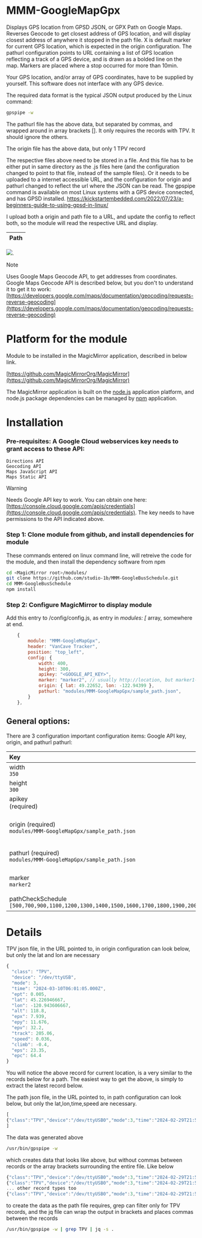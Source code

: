 # MMM-GoogleMapGpx
Displays GPS location from GPSD JSON, or GPX Path on Google Maps.  Reverses Geocode to get closest address of GPS location, and will display closest address of anywhere it stopped in the path file.  X is default marker for current GPS location, which is expected in the origin configuration.  The pathurl configuration points to URL containing a list of GPS location reflecting a track of a GPS device, and is drawn as a bolded line on the map.  Markers are placed where a stop occurred for more than 10min.

Your GPS location, and/or array of GPS coordinates, have to be supplied by yourself.  This software does not interface with any GPS device. 

The required data format is the typical JSON output produced by the Linux command:

```bash
gpspipe -w
```

The pathurl file has the above data, but separated by commas, and wrapped around in array brackets [].  It only requires the records with TPV.  It should ignore the others.

The origin file has the above data, but only 1 TPV record

The respective files above need to be stored in a file.  And this file has to be either put in same directory as the .js files here (and the configuration changed to point to that file, instead of the sample files).  Or it needs to be uploaded to a internet accessible URL, and the configuration for origin and pathurl changed to reflect the url where the JSON can be read.  The gpspipe command is available on most Linux systems with a GPS device connected, and has GPSD installed.  https://kickstartembedded.com/2022/07/23/a-beginners-guide-to-using-gpsd-in-linux/

I upload both a origin and path file to a URL, and update the config to reflect both, so the module will read the respective URL and display.

| Path                     |  
:-------------------------:|
![](https://raw.githubusercontent.com/studio-1b/MMM-GoogleMapGpx/main/docs/MMM-GoogleMapGpx.Screenshot%20from%202024-03-13%2022-29-30.png). 


> [!NOTE]
> Uses Google Maps Geocode API, to get addresses from coordinates.
> Google Maps Geocode API is described below, but you don't to understand it to get it to work:
> [https://developers.google.com/maps/documentation/geocoding/requests-reverse-geocoding](https://developers.google.com/maps/documentation/geocoding/requests-reverse-geocoding)


# Platform for the module

Module to be installed in the MagicMirror application, described in below link.

[https://github.com/MagicMirrorOrg/MagicMirror](https://github.com/MagicMirrorOrg/MagicMirror)

The MagicMirror application is built on the [node.js](https://nodejs.org/en) application platform, and node.js package dependencies can be managed by [npm](https://www.npmjs.com/) application.

# Installation
### Pre-requisites: A Google Cloud webservices key needs to grant access to these API:

    Directions API
    Geocoding API
    Maps JavaScript API
    Maps Static API

> [!WARNING]
> Needs Google API key to work.  You can obtain one here:
> [https://console.cloud.google.com/apis/credentials](https://console.cloud.google.com/apis/credentials).
> The key needs to have permissions to the API indicated above.

### Step 1: Clone module from github, and install dependencies for module

These commands entered on linux command line, will retreive the code for the module, and then install the dependency software from npm

```bash
cd <MagicMirror root>/modules/
git clone https://github.com/studio-1b/MMM-GoogleBusSchedule.git
cd MMM-GoogleBusSchedule
npm install
```

### Step 2: Configure MagicMirror to display module

Add this entry to <MagicMirror root>/config/config.js, as entry in *modules: [* array, somewhere at end.

```js
    {
        module: "MMM-GoogleMapGpx",
        header: "VanCave Tracker",
        position: "top_left",
        config: {
            width: 400,
            height: 300,
            apikey: "<GOOGLE_API_KEY>",
            marker: "marker2", // usually http://location, but marker1-6 has built in images
            origin: { lat: 49.22652, lon: -122.94399 },
            pathurl: "modules/MMM-GoogleMapGpx/sample_path.json",
        }
    },
```


## General options: 

There are 3 configuration important configuration items: Google API key, origin, and pathurl
pathurl: 

| Key | Description |
| :-- | :-- |
| width <br> `350` | Width of Map |
| height <br> `300` | Height of Map |
| apikey <br> (required) | Google API key, as specified above (ie. ) |
| origin (required)<br> `modules/MMM-GoogleMapGpx/sample_path.json` | Can be static coordiantes, in javascript object with Latitude,Longitude (ie. {lat: 0, lon: 0} ) or a URL pointing to a JSON file with lat and lon attributes, which is rechecked for changes every minute.  |
| pathurl (required)<br> `modules/MMM-GoogleMapGpx/sample_path.json` | Has to contain URL to JSON file with array of TPV objects (ie. output from gpspipe -w, separated by commas, wrapped in array brackets[]) |
| marker <br> `marker2` | Can be marker1,marker2,marker3,marker4,marker5,marker6, or a URL to image|
| pathCheckSchedule <br> `[500,700,900,1100,1200,1300,1400,1500,1600,1700,1800,1900,2000,2100,2200,]` | Array of any time formatted hhmm, when the path is updated  |


# Details

TPV json file, in the URL pointed to, in origin configuration can look below, but only the lat and lon are necessary

```js
{
  "class": "TPV",
  "device": "/dev/ttyUSB",
  "mode": 3,
  "time": "2024-03-10T06:01:05.000Z",
  "ept": 0.005,
  "lat": 45.226946667,
  "lon": -120.943606667,
  "alt": 118.8,
  "epx": 7.939,
  "epy": 11.676,
  "epv": 32.2,
  "track": 205.06,
  "speed": 0.036,
  "climb": -0.4,
  "eps": 23.35,
  "epc": 64.4
}
```

You will notice the above record for current location, is a very similar to the records below for a path.  The easiest way to get the above, is simply to extract the latest record below.


The path json file, in the URL pointed to, in path configuration can look below, but only the lat,lon,time,speed are necessary.

```js
[
{"class":"TPV","device":"/dev/ttyUSB0","mode":3,"time":"2024-02-29T21:56:38.000Z","ept":0.005,"lat":49.19041,"lon":-123.081038333,"alt":-0.1,"epx":7.546,"epy":11.611,"epv":34.5,"track":158.12,"speed":2.361,"climb":-0.1,"eps":23.22,"epc":69},{"class":"TPV","device":"/dev/ttyUSB0","mode":3,"time":"2024-02-29T21:56:39.000Z","ept":0.005,"lat":49.190393333,"lon":-123.081023333,"alt":-0.1,"epx":7.546,"epy":11.611,"epv":34.5,"track":137.56,"speed":2.027,"climb":0,"eps":23.22,"epc":69},{"class":"TPV","device":"/dev/ttyUSB0","mode":3,"time":"2024-02-29T21:56:40.000Z","ept":0.005,"lat":49.190383333,"lon":-123.081001667,"alt":-0.1,"epx":7.546,"epy":11.611,"epv":34.5,"track":114.46,"speed":1.945,"climb":0,"eps":23.22,"epc":69},{"class":"TPV","device":"/dev/ttyUSB0","mode":3,"time":"2024-02-29T21:56:41.000Z","ept":0.005,"lat":49.19038,"lon":-123.080978333,"alt":-0.1,"epx":7.546,"epy":11.611,"epv":34.5,"track":97.01,"speed":1.667,"climb":0,"eps":23.22,"epc":69}
]
```

The data was generated above

```bash
/usr/bin/gpspipe -w
```

which creates data that looks like above, but without commas between records or the array brackets surrounding the entire file.  Like below

```js
{"class":"TPV","device":"/dev/ttyUSB0","mode":3,"time":"2024-02-29T21:56:38.000Z","ept":0.005,"lat":49.19041,"lon":-123.081038333,"alt":-0.1,"epx":7.546,"epy":11.611,"epv":34.5,"track":158.12,"speed":2.361,"climb":-0.1,"eps":23.22,"epc":69}
{"class":"TPV","device":"/dev/ttyUSB0","mode":3,"time":"2024-02-29T21:56:39.000Z","ept":0.005,"lat":49.190393333,"lon":-123.081023333,"alt":-0.1,"epx":7.546,"epy":11.611,"epv":34.5,"track":137.56,"speed":2.027,"climb":0,"eps":23.22,"epc":69}{"class":"TPV","device":"/dev/ttyUSB0","mode":3,"time":"2024-02-29T21:56:40.000Z","ept":0.005,"lat":49.190383333,"lon":-123.081001667,"alt":-0.1,"epx":7.546,"epy":11.611,"epv":34.5,"track":114.46,"speed":1.945,"climb":0,"eps":23.22,"epc":69}
... other record types too
{"class":"TPV","device":"/dev/ttyUSB0","mode":3,"time":"2024-02-29T21:56:41.000Z","ept":0.005,"lat":49.19038,"lon":-123.080978333,"alt":-0.1,"epx":7.546,"epy":11.611,"epv":34.5,"track":97.01,"speed":1.667,"climb":0,"eps":23.22,"epc":69}
```

to create the data as the path file requires, grep can filter only for TPV records, and the jq file can wrap the output in brackets and places commas between the records

```bash
/usr/bin/gpspipe -w | grep TPV | jq -s .
```
